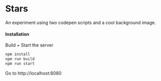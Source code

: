 Stars
=====

An experiment using two codepen scripts and a cool background image.

#### Installation

Build + Start the server

```bash
npm install
npm run build
npm run start
```

Go to http://localhost:8080
